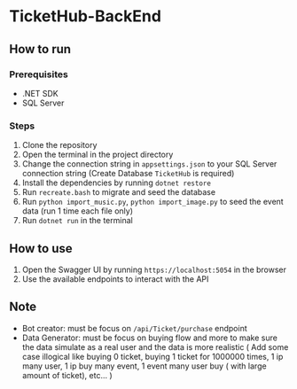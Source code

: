 # TicketHub-BackEnd

## How to run

### Prerequisites

-   .NET SDK
-   SQL Server

### Steps

1. Clone the repository
2. Open the terminal in the project directory
3. Change the connection string in `appsettings.json` to your SQL Server connection string (Create Database `TicketHub` is required)
4. Install the dependencies by running `dotnet restore`
5. Run `recreate.bash` to migrate and seed the database
6. Run `python import_music.py`, `python import_image.py` to seed the event data (run 1 time each file only)
7. Run `dotnet run` in the terminal

## How to use

1. Open the Swagger UI by running `https://localhost:5054` in the browser
2. Use the available endpoints to interact with the API

## Note

-   Bot creator: must be focus on `/api/Ticket/purchase` endpoint
-   Data Generator: must be focus on buying flow and more to make sure the data simulate as a real user and the data is more realistic ( Add some case illogical like buying 0 ticket, buying 1 ticket for 1000000 times, 1 ip many user, 1 ip buy many event, 1 event many user buy ( with large amount of ticket), etc... )

